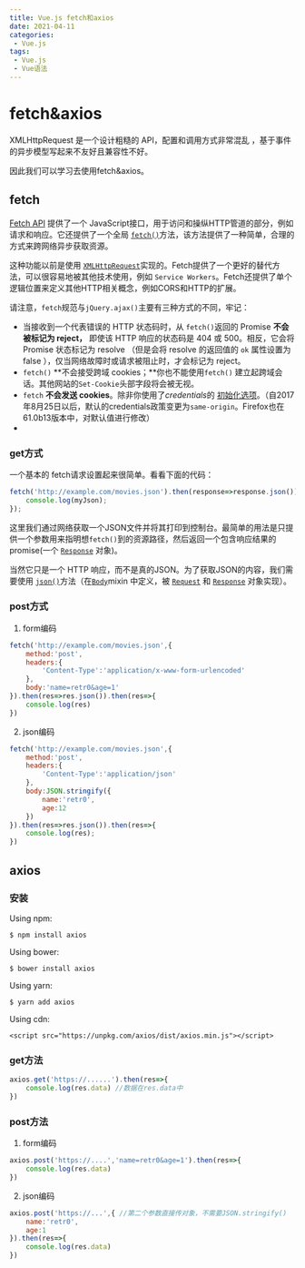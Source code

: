 ```yaml
---
title: Vue.js fetch和axios
date: 2021-04-11
categories:
 - Vue.js
tags:
 - Vue.js 
 - Vue语法
---
```


# fetch&axios

XMLHttpRequest 是一个设计粗糙的 API，配置和调用方式非常混乱 ，基于事件的异步模型写起来不友好且兼容性不好。

因此我们可以学习去使用fetch&axios。

## fetch

[Fetch API](https://developer.mozilla.org/en-US/docs/Web/API/Fetch_API) 提供了一个 JavaScript接口，用于访问和操纵HTTP管道的部分，例如请求和响应。它还提供了一个全局 [`fetch()`](https://developer.mozilla.org/zh-CN/docs/Web/API/GlobalFetch/fetch)方法，该方法提供了一种简单，合理的方式来跨网络异步获取资源。

这种功能以前是使用  [`XMLHttpRequest`](https://developer.mozilla.org/zh-CN/docs/Web/API/XMLHttpRequest)实现的。Fetch提供了一个更好的替代方法，可以很容易地被其他技术使用，例如 `Service Workers`。Fetch还提供了单个逻辑位置来定义其他HTTP相关概念，例如CORS和HTTP的扩展。

请注意，`fetch`规范与`jQuery.ajax()`主要有三种方式的不同，牢记：

- 当接收到一个代表错误的 HTTP 状态码时，从 `fetch()`返回的 Promise **不会被标记为 reject，** 即使该 HTTP 响应的状态码是 404 或 500。相反，它会将 Promise 状态标记为 resolve （但是会将 resolve 的返回值的 `ok` 属性设置为 false ），仅当网络故障时或请求被阻止时，才会标记为 reject。
- `fetch()` **不会接受跨域 cookies；**你也不能使用`fetch()` 建立起跨域会话。其他网站的`Set-Cookie`头部字段将会被无视。
- `fetch` **不会发送 cookies**。除非你使用了*credentials*的 [初始化选项](https://developer.mozilla.org/zh-CN/docs/Web/API/WindowOrWorkerGlobalScope/fetch#Parameters)。（自2017年8月25日以后，默认的credentials政策变更为`same-origin`。Firefox也在61.0b13版本中，对默认值进行修改）
- 

### get方式

一个基本的 fetch请求设置起来很简单。看看下面的代码：

```js
fetch('http://example.com/movies.json').then(response=>response.json()).then(function(myJson) {
    console.log(myJson);
});
```

这里我们通过网络获取一个JSON文件并将其打印到控制台。最简单的用法是只提供一个参数用来指明想`fetch()`到的资源路径，然后返回一个包含响应结果的promise(一个 [`Response`](https://developer.mozilla.org/zh-CN/docs/Web/API/Response) 对象)。

当然它只是一个 HTTP 响应，而不是真的JSON。为了获取JSON的内容，我们需要使用 [`json()`](https://developer.mozilla.org/zh-CN/docs/Web/API/Body/json)方法（在[`Body`](https://developer.mozilla.org/zh-CN/docs/Web/API/Body)mixin 中定义，被 [`Request`](https://developer.mozilla.org/zh-CN/docs/Web/API/Request) 和 [`Response`](https://developer.mozilla.org/zh-CN/docs/Web/API/Response) 对象实现）。



### post方式

1. form编码

```js
fetch('http://example.com/movies.json',{
    method:'post',
    headers:{
        'Content-Type':'application/x-www-form-urlencoded'
    },
    body:'name=retr0&age=1'
}).then(res=>res.json()).then(res=>{
    console.log(res)
})
```

2. json编码

```js
fetch('http://example.com/movies.json',{
    method:'post',
    headers:{
        'Content-Type':'application/json'
    },
    body:JSON.stringify({
        name:'retr0',
        age:12
    })
}).then(res=>res.json()).then(res=>{
    console.log(res);
})
```



## axios

### 安装

Using npm:

```
$ npm install axios
```

Using bower:

```
$ bower install axios
```

Using yarn:

```
$ yarn add axios
```

Using cdn:

```
<script src="https://unpkg.com/axios/dist/axios.min.js"></script>
```

### get方法

```js
axios.get('https://......').then(res=>{
    console.log(res.data) //数据在res.data中
})
```



### post方法

1. form编码

```js
axios.post('https://....','name=retr0&age=1').then(res=>{
    console.log(res.data)
})
```

2. json编码

```js
axios.post('https://...',{ //第二个参数直接传对象，不需要JSON.stringify()
    name:'retr0',
    age:1
}).then(res=>{
    console.log(res.data)
})
```



